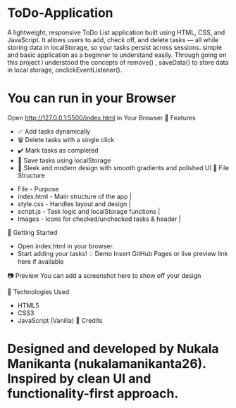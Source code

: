 # ToDo-Application
A lightweight, responsive ToDo List application built using HTML, CSS, and JavaScript. It allows users to add, check off, and delete tasks — all while storing data in localStorage, so your tasks persist across sessions. simple and basic application as a beginner to understand easily. Through going on this project i understood the concepts of remove() , saveData() to store data in local storage, onclickEventListener().
# You can run in your Browser
Open http://127.0.0.1:5500/index.html in Your Browser
📌 Features
- ✅ Add tasks dynamically
- 🗑️ Delete tasks with a single click
- ✔️ Mark tasks as completed
- 💾 Save tasks using localStorage
- 🎨 Sleek and modern design with smooth gradients and polished UI
📁 File Structure
* File - Purpose  
 * index.html - Main structure of the app | 
* style.css - Handles layout and design | 
* script.js - Task logic and localStorage functions | 
* Images - Icons for checked/unchecked tasks & header | 


🚀 Getting Started
- Open index.html in your browser.
- Start adding your tasks!
💡 Demo
Insert GitHub Pages or live preview link here if available

📷 Preview
You can add a screenshot here to show off your design

🔧 Technologies Used
- HTML5
- CSS3
- JavaScript (Vanilla)
🙌 Credits
# Designed and developed by Nukala Manikanta (nukalamanikanta26). Inspired by clean UI and functionality-first approach.
